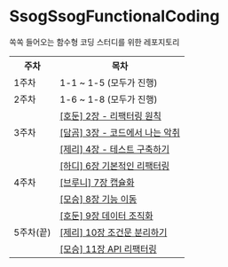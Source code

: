 # SsogSsogFunctionalCoding
쏙쏙 들어오는 함수형 코딩 스터디를 위한 레포지토리

<table>
  <tr>
	<th>주차</th>
    <th>목차</th>
  </tr>
  <tr>
    <td rowspan="1">1주차</td>
    <td>1-1 ~ 1-5 (모두가 진행)</td>
  </tr>
  <tr>
    <td rowspan="1">2주차</td>
    <td>1-6 ~ 1-8 (모두가 진행)</td>
  </tr>
  <tr>
    <td rowspan="3">3주차</td>
    <td><a href="https://github.com/FrontendStudySeoul/RefactoringV2/blob/main/3%EC%A3%BC%EC%B0%A8/hodun.md">[호둔] 2장 - 리팩터링 원칙</a></td>
  </tr>
  <tr>
    <td><a href="https://github.com/FrontendStudySeoul/RefactoringV2/blob/main/3%EC%A3%BC%EC%B0%A8/damgom.md">[담곰] 3장 - 코드에서 나는 악취</a></td>
  </tr>
  <tr>
    <td><a href="https://github.com/FrontendStudySeoul/RefactoringV2/blob/main/3%EC%A3%BC%EC%B0%A8/jerry.md">[제리] 4장 - 테스트 구축하기</a></td>
  </tr>

  
  <tr>
    <td rowspan="3">4주차</td>
    <td><a href="https://github.com/FrontendStudySeoul/RefactoringV2/blob/main/4%EC%A3%BC%EC%B0%A8/hardy.md">[하디] 6장 기본적인 리팩터링</a></td>
  </tr>
  <tr>
    <td><a href="https://github.com/FrontendStudySeoul/RefactoringV2/blob/main/4%EC%A3%BC%EC%B0%A8/bruney.md">[브루니] 7장 캡슐화</a></td>
  </tr>
  <tr>
    <td><a href="https://github.com/FrontendStudySeoul/RefactoringV2/blob/main/4%EC%A3%BC%EC%B0%A8/moseung.md">[모승] 8장 기능 이동</a></td>
  </tr>
  
  <tr>
    <td rowspan="3">5주차(끝)</td>
    <td><a href="https://github.com/FrontendStudySeoul/RefactoringV2/blob/main/5%EC%A3%BC%EC%B0%A8/hodun.md">[호둔] 9장 데이터 조직화</a></td>
  </tr>
  <tr>
    <td><a href="https://github.com/FrontendStudySeoul/RefactoringV2/blob/main/5%EC%A3%BC%EC%B0%A8/jerry.md">[제리] 10장 조건문 분리하기</a></td>
  </tr>
  <tr>
    <td><a href="https://github.com/FrontendStudySeoul/RefactoringV2/blob/main/5%EC%A3%BC%EC%B0%A8/moseung.md">[모승] 11장 API 리팩터링</a></td>
  </tr>
  
  </table>
